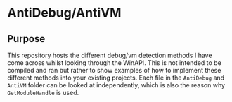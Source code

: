 # AntiDebug/AntiVM

## Purpose

This repository hosts the different debug/vm detection methods I have come across whilst looking through the WinAPI. This is not intended to be compiled and ran but rather to show examples of how to implement these different methods into your existing projects. Each file in the `AntiDebug` and `AntiVM` folder can be looked at independently, which is also the reason why `GetModuleHandle` is used.
